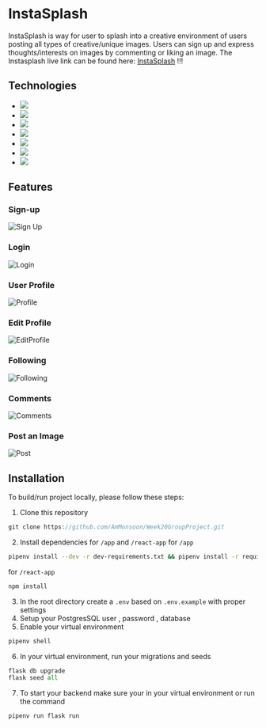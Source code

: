# InstaSplash
InstaSplash is way for user to splash into a creative environment of users posting all types of creative/unique images.
Users can sign up and express thoughts/interests on images by commenting or liking an image.
The Instasplash live link can be found here: <a href='https://instasplash-live.herokuapp.com/'>InstaSplash</a> !!!

## Technologies
* <a href="https://developer.mozilla.org/en-US/docs/Web/JavaScript"><img src="https://img.shields.io/badge/-JavaScript-F7DF1E?logo=JavaScript&logoColor=333333" /></a>
* <a href="https://www.python.org/psf/"><img src="	https://img.shields.io/badge/Python-3776AB?style=for-the-badge&logo=python&logoColor=white" /></a>
* <a href="https://www.postgresql.org/"><img src="https://img.shields.io/badge/-PostgreSQL-336791?logo=PostgreSQL" /></a>
* <a href="https://reactjs.org/"><img src="https://img.shields.io/badge/react-%2320232a.svg?style=flat&logo=react&logoColor=%2361DAFB"></a>
* <a href="https://redux.js.org/"><img src="https://img.shields.io/badge/redux-%23593d88.svg?style=flat&logo=redux&logoColor=white"></a>
* <a href="https://developer.mozilla.org/en-US/docs/Web/CSS"><img src="https://img.shields.io/badge/-CSS3-1572B6?logo=CSS3" /></a>
* <a href="https://flask.palletsprojects.com/en/2.0.x/"><img src="https://img.shields.io/badge/Flask-000000?style=for-the-badge&logo=flask&logoColor=white" /></a>
## Features 

### Sign-up
![Sign Up](react-app/src/images/signup.png)

### Login
![Login](react-app/src/images/login.png)

### User Profile
![Profile](react-app/src/images/profile.png)

### Edit Profile
![EditProfile](react-app/src/images/editProfilePic.png)

### Following
![Following](react-app/src/images/following.png)

### Comments
![Comments](react-app/src/images/comment.png)

### Post an Image
![Post](react-app/src/images/postImage.png)

## Installation
To build/run project locally, please follow these steps:

1. Clone this repository
```javascript
git clone https://github.com/AmMonsoon/Week20GroupProject.git
 ```

2. Install dependencies for `/app` and `/react-app`
for `/app`
```bash
pipenv install --dev -r dev-requirements.txt && pipenv install -r requirements.txt
```

for `/react-app`
```javascript
npm install
```


3. In the root directory create a `.env` based on `.env.example` with proper settings 
4. Setup your PostgresSQL user , password , database
5. Enable your virtual environment 
```python
pipenv shell
```

6. In your virtual environment, run your migrations and seeds 
```python
flask db upgrade
flask seed all
```

7. To start your backend make sure your in your virtual environment or run the command
```python 
pipenv run flask run
```



